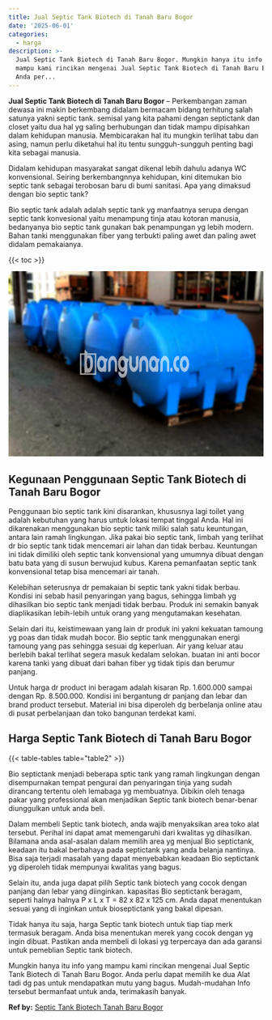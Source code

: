```yaml
---
title: Jual Septic Tank Biotech di Tanah Baru Bogor
date: '2025-06-01'
categories:
  - harga
description: >-
  Jual Septic Tank Biotech di Tanah Baru Bogor. Mungkin hanya itu info yang
  mampu kami rincikan mengenai Jual Septic Tank Biotech di Tanah Baru Bogor.
  Anda per...
---
```


**Jual Septic Tank Biotech di Tanah Baru Bogor** – Perkembangan zaman dewasa ini makin berkembang didalam bermacam bidang terhitung salah satunya yakni septic tank. semisal yang kita pahami dengan septictank dan closet yaitu dua hal yg saling berhubungan dan tidak mampu dipisahkan dalam kehidupan manusia. Membicarakan hal itu mungkin terlihat tabu dan asing, namun perlu diketahui hal itu tentu sungguh-sungguh penting bagi kita sebagai manusia.

Didalam kehidupan masyarakat sangat dikenal lebih dahulu adanya WC konvensional. Seiring berkembangnnya kehidupan, kini ditemukan bio septic tank sebagai terobosan baru di bumi sanitasi. Apa yang dimaksud dengan bio septic tank?

Bio septic tank adalah adalah septic tank yg manfaatnya serupa dengan septic tank konvesional yaitu menampung tinja atau kotoran manusia, bedanyanya bio septic tank gunakan bak penampungan yg lebih modern. Bahan tanki menggunakan fiber yang terbukti paling awet dan paling awet didalam pemakaianya.

{{< toc >}}

![Jual Septic Tank Biotech di Tanah Baru Bogor](/images/jual-bio-septictank-16.png)

## Kegunaan Penggunaan Septic Tank Biotech di Tanah Baru Bogor

Penggunaan bio septic tank kini disarankan, khususnya lagi toilet yang adalah kebutuhan yang harus untuk lokasi tempat tinggal Anda. Hal ini dikarenakan menggunakan bio septic tank miliki salah satu keuntungan, antara lain ramah lingkungan. Jika pakai bio septic tank, limbah yang terlihat dr bio septic tank tidak mencemari air lahan dan tidak berbau. Keuntungan ini tidak dimiliki oleh septic tank konvensional yang umumnya dibuat dengan batu bata yang di susun berwujud kubus. Karena pemanfaatan septic tank konvensional tetap bisa mencemari air tanah.

Kelebihan seterusnya dr pemakaian bi septic tank yakni tidak berbau. Kondisi ini sebab hasil penyaringan yang bagus, sehingga limbah yg dihasilkan bio septic tank menjadi tidak berbau. Produk ini semakin banyak diaplikasikan lebih-lebih untuk orang yang mengutamakan kesehatan.

Selain dari itu, keistimewaan yang lain dr produk ini yakni kekuatan tamoung yg poas dan tidak mudah bocor. Bio septic tank menggunakan energi tamoung yang pas sehingga sesuai dg keperluan. Air yang keluar atau berlebih bakal terlihat segera masuk kedalam selokan. buatan ini anti bocor karena tanki yang dibuat dari bahan fiber yg tidak tipis dan berumur panjang.

Untuk harga dr product ini beragam adalah kisaran Rp. 1.600.000 sampai dengan Rp. 8.500.000. Kondisi ini bergantung dr panjang dan lebar dan brand product tersebut. Material ini bisa diperoleh dg berbelanja online atau di pusat perbelanjaan dan toko bangunan terdekat kami.

## Harga Septic Tank Biotech di Tanah Baru Bogor

{{< table-tables table="table2" >}}

Bio septictank menjadi beberapa sptic tank yang ramah lingkungan dengan disempurnakan tempat pengurai dan penyaringan tinja yang sudah dirancang tertentu oleh lemabaga yg membuatnya. Dibikin oleh tenaga pakar yang professional akan menjadikan Septic tank biotech benar-benar diunggulkan untuk anda beli.

Dalam membeli Septic tank biotech, anda wajib menyaksikan area toko alat tersebut. Perihal ini dapat amat memengaruhi dari kwalitas yg dihasilkan. Bilamana anda asal-asalan dalam memilih area yg menjual Bio septictank, keadaan itu bakal berbahaya pada septictank yang anda belanja nantinya. Bisa saja terjadi masalah yang dapat menyebabkan keadaan Bio septictank yg diperoleh tidak mempunyai kwalitas yang bagus.

Selain itu, anda juga dapat pilih Septic tank biotech yang cocok dengan panjang dan lebar yang diinginkan. kapasitas Bio septictank beragam, seperti halnya halnya P x L x T = 82 x 82 x 125 cm. Anda dapat menentukan sesuai yang di inginkan untuk bioseptictank yang bakal dipesan.

Tidak hanya itu saja, harga Septic tank biotech untuk tiap tiap merk termasuk beragam. Anda bisa menentukan merek yang cocok dengan yg ingin dibuat. Pastikan anda membeli di lokasi yg terpercaya dan ada garansi untuk pemeblian Septic tank biotech.

Mungkin hanya itu info yang mampu kami rincikan mengenai Jual Septic Tank Biotech di Tanah Baru Bogor. Anda perlu dapat memilih ke dua Alat tadi dg pas untuk mendapatkan mutu yang bagus. Mudah-mudahan Info tersebut bermanfaat untuk anda, terimakasih banyak.

**Ref by:** [Septic Tank Biotech Tanah Baru Bogor](https://id.wikipedia.org/wiki/Septic)
